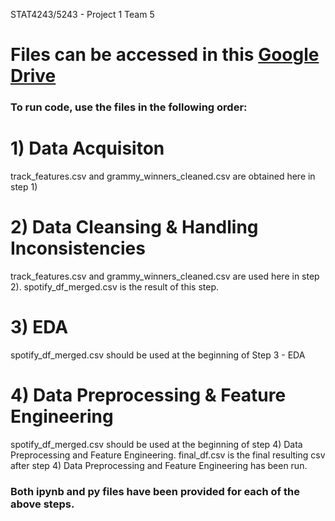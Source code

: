 STAT4243/5243 - Project 1 Team 5

# Files can be accessed in this [Google Drive](https://drive.google.com/drive/folders/1byePXLtTWD1EwFFk7AIwM_k8XZjrEuwJ?usp=sharing)

### To run code, use the files in the following order:

# 1) Data Acquisiton
track_features.csv and grammy_winners_cleaned.csv are obtained here in step 1)
# 2) Data Cleansing & Handling Inconsistencies
track_features.csv and grammy_winners_cleaned.csv are used here in step 2). 
spotify_df_merged.csv is the result of this step.
# 3) EDA
spotify_df_merged.csv should be used at the beginning of Step 3 - EDA
# 4) Data Preprocessing & Feature Engineering
spotify_df_merged.csv should be used at the beginning of step 4) Data Preprocessing and Feature Engineering.
final_df.csv is the final resulting csv after step 4) Data Preprocessing and Feature Engineering has been run.

### Both ipynb and py files have been provided for each of the above steps.
